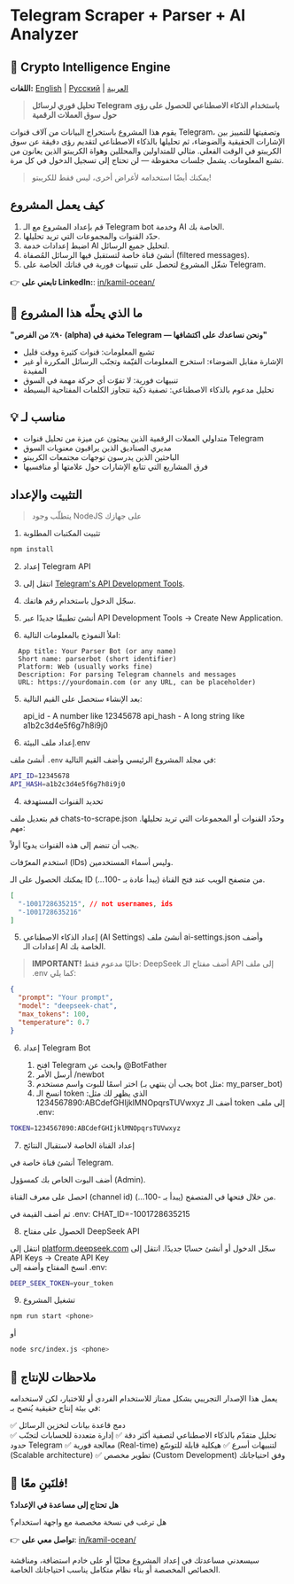 # Telegram Scraper + Parser + AI Analyzer
## 🤖 Crypto Intelligence Engine

**اللغات:** [English](README.md) | [Русский](README_RU.md) | [العربية](README_AR.md)

> **تحليل فوري لرسائل Telegram باستخدام الذكاء الاصطناعي للحصول على رؤى حول سوق العملات الرقمية**

يقوم هذا المشروع باستخراج البيانات من آلاف قنوات Telegram، وتصفيتها للتمييز بين الإشارات الحقيقية والضوضاء، ثم تحليلها بالذكاء الاصطناعي لتقديم رؤى دقيقة عن سوق الكريبتو في الوقت الفعلي.
مثالي للمتداولين والمحللين وهواة الكريبتو الذين يعانون من تشبع المعلومات.
يشمل جلسات محفوظة — لن تحتاج إلى تسجيل الدخول في كل مرة.

> يمكنك أيضًا استخدامه لأغراض أخرى، ليس فقط للكريبتو!

## كيف يعمل المشروع

1. قم بإعداد المشروع مع الـ Telegram bot وخدمة AI الخاصة بك.
2. حدّد القنوات والمجموعات التي تريد تحليلها.
3. اضبط إعدادات خدمة AI لتحليل جميع الرسائل.
4. أنشئ قناة خاصة لتستقبل فيها الرسائل المُصفاة (filtered messages).
5. شغّل المشروع لتحصل على تنبيهات فورية في قناتك الخاصة على Telegram.

👉 **تابعني على LinkedIn:**: [in/kamil-ocean/](https://www.linkedin.com/in/kamil-ocean/)

## 🚀 ما الذي يحلّه هذا المشروع

**"٩٠٪ من الفرص (alpha) مخفية في Telegram — ونحن نساعدك على اكتشافها"**

- تشبع المعلومات: قنوات كثيرة ووقت قليل
- الإشارة مقابل الضوضاء: استخرج المعلومات القيّمة وتجنّب الرسائل المكررة أو غير المفيدة
- تنبيهات فورية: لا تفوّت أي حركة مهمة في السوق
- تحليل مدعوم بالذكاء الاصطناعي: تصفية ذكية تتجاوز الكلمات المفتاحية البسيطة

## 💡 مناسب لـ

- متداولي العملات الرقمية الذين يبحثون عن ميزة من تحليل قنوات Telegram
- مديري الصناديق الذين يراقبون معنويات السوق
- الباحثين الذين يدرسون توجهات مجتمعات الكريبتو
- فرق المشاريع التي تتابع الإشارات حول علامتها أو منافسيها

## التثبيت والإعداد

> يتطلّب وجود NodeJS على جهازك

1.  تثبيت المكتبات المطلوبة
```bash
npm install
```

2. إعداد Telegram API

  1. انتقل إلى [Telegram's API Development Tools](https://my.telegram.org/).

  2. سجّل الدخول باستخدام رقم هاتفك.

  3. أنشئ تطبيقًا جديدًا عبر API Development Tools → Create New Application.
  
  4. املأ النموذج بالمعلومات التالية:

  ```text
    App title: Your Parser Bot (or any name)
    Short name: parserbot (short identifier)
    Platform: Web (usually works fine)
    Description: For parsing Telegram channels and messages
    URL: https://yourdomain.com (or any URL, can be placeholder)
  ```

  5. بعد الإنشاء ستحصل على القيم التالية:

      api_id - A number like 12345678
      api_hash - A long string like a1b2c3d4e5f6g7h8i9j0

3. إعداد ملف البيئة.env 

أنشئ ملف `.env` في مجلد المشروع الرئيسي وأضف القيم التالية:

```bash
API_ID=12345678
API_HASH=a1b2c3d4e5f6g7h8i9j0
```

4. تحديد القنوات المستهدفة

قم بتعديل ملف chats-to-scrape.json وحدّد القنوات أو المجموعات التي تريد تحليلها.
مهم:

يجب أن تنضم إلى هذه القنوات يدويًا أولاً.

استخدم المعرّفات (IDs) وليس أسماء المستخدمين.

يمكنك الحصول على الـ ID من متصفح الويب عند فتح القناة (يبدأ عادة بـ -100...).

```chats-to-scrape.json
[
  "-1001728635215", // not usernames, ids
  "-1001728635216"
]
```

5. إعداد الذكاء الاصطناعي (AI Settings)
أنشئ ملف ai-settings.json وأضف إعدادات الـ AI الخاصة بك.

> **IMPORTANT!**
> حاليًا مدعوم فقط: DeepSeek
أضف مفتاح الـ API إلى ملف .env كما يلي:
> 

```ai-settings.json
{
  "prompt": "Your prompt",
  "model": "deepseek-chat",
  "max_tokens": 100,
  "temperature": 0.7
}
```

6. إعداد Telegram Bot

    1. افتح Telegram وابحث عن @BotFather
    2. أرسل الأمر /newbot
    3. اختر اسمًا للبوت واسم مستخدم (يجب أن ينتهي بـ bot مثل: my_parser_bot)
    4. انسخ الـ token الذي يظهر لك مثل:
        1234567890:ABCdefGHIjklMNOpqrsTUVwxyz
    أضف الـ token إلى ملف .env:

```bash
TOKEN=1234567890:ABCdefGHIjklMNOpqrsTUVwxyz
```

7. إعداد القناة الخاصة لاستقبال النتائج

أنشئ قناة خاصة في Telegram.

أضف البوت الخاص بك كمسؤول (Admin).

احصل على معرف القناة (channel id) من خلال فتحها في المتصفح (يبدأ بـ -100...).

ثم أضف القيمة في .env:
CHAT_ID=-1001728635215

8. الحصول على مفتاح DeepSeek API

انتقل إلى [platform.deepseek.com](platform.deepseek.com)
سجّل الدخول أو أنشئ حسابًا جديدًا.
انتقل إلى API Keys → Create API Key  
انسخ المفتاح وأضفه إلى .env:

```bash
DEEP_SEEK_TOKEN=your_token
```

9. تشغيل المشروع
```bash
npm run start <phone>
```

أو

```bash
node src/index.js <phone>
```


## 🚀 ملاحظات للإنتاج

يعمل هذا الإصدار التجريبي بشكل ممتاز للاستخدام الفردي أو للاختبار،
لكن لاستخدامه في بيئة إنتاج حقيقية يُنصح بـ:

✅ دمج قاعدة بيانات لتخزين الرسائل  
✅ تحليل متقدّم بالذكاء الاصطناعي لتصفية أكثر دقة
✅ إدارة متعددة للحسابات لتجنّب حدود Telegram
✅ معالجة فورية (Real-time) لتنبيهات أسرع
✅ هيكلية قابلة للتوسّع (Scalable architecture)
✅ تطوير مخصص (Custom Development) وفق احتياجاتك

## 🤝 فلنَبنِ معًا!

**هل تحتاج إلى مساعدة في الإعداد؟**

هل ترغب في نسخة مخصصة مع واجهة استخدام؟

👉 **تواصل معي على**: [in/kamil-ocean/](https://www.linkedin.com/in/kamil-ocean/)

سيسعدني مساعدتك في إعداد المشروع محليًا أو على خادم استضافة،
ومناقشة الخصائص المخصصة أو بناء نظام متكامل يناسب احتياجاتك الخاصة.